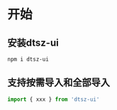 # 开始

## 安装dtsz-ui

```shell
npm i dtsz-ui
```

## 支持按需导入和全部导入

```js
import { xxx } from 'dtsz-ui'
```
